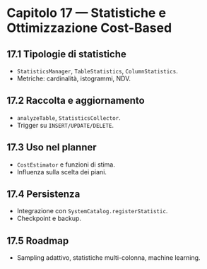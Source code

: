 # Capitolo 17 — Statistiche e Ottimizzazione Cost-Based

## 17.1 Tipologie di statistiche
- `StatisticsManager`, `TableStatistics`, `ColumnStatistics`.
- Metriche: cardinalità, istogrammi, NDV.

## 17.2 Raccolta e aggiornamento
- `analyzeTable`, `StatisticsCollector`.
- Trigger su `INSERT/UPDATE/DELETE`.

## 17.3 Uso nel planner
- `CostEstimator` e funzioni di stima.
- Influenza sulla scelta dei piani.

## 17.4 Persistenza
- Integrazione con `SystemCatalog.registerStatistic`.
- Checkpoint e backup.

## 17.5 Roadmap
- Sampling adattivo, statistiche multi-colonna, machine learning.
